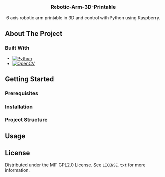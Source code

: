 <a name="readme-top"></a>

<br />
<div align="center">
  <a href="[https://github.com/AbimaelFranco/SignTranslator](https://github.com/AbimaelFranco/Robotic-Arm-3D-Printable)">
<!--     <img src="Pictures/Logo.png" alt="Logo" width="450" height="500"> -->
  </a>

  <h3 align="center">Robotic-Arm-3D-Printable</h3>

  <p align="center">
    6 axis robotic arm printable in 3D and control with Python using Raspberry.
    
  </p>
</div>


## About The Project

### Built With

* [![Python][Python.js]][Python-url]
* [![OpenCV][OpenCV.js]][OpenCV-url]

<!-- GETTING STARTED -->
## Getting Started

### Prerequisites

### Installation

### Project Structure

<!-- USAGE EXAMPLES -->
## Usage


<!-- LICENSE -->
## License

Distributed under the MIT GPL2.0 License. See `LICENSE.txt` for more information.






[product-screenshot]: Pictures/Señas.png
[Python.js]: https://img.shields.io/badge/python-3670A0?style=for-the-badge&logo=python&logoColor=ffdd54
[Python-url]: https://www.python.org/
[OpenCV.js]: https://img.shields.io/badge/OpenCV-27338e?style=for-the-badge&logo=OpenCV&logoColor=white
[OpenCV-url]: https://opencv.org/
